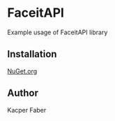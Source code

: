 # FaceitAPI
Example usage of FaceitAPI library

## Installation
[NuGet.org](https://www.nuget.org/packages/FaceitAPI)

## Author
Kacper Faber
